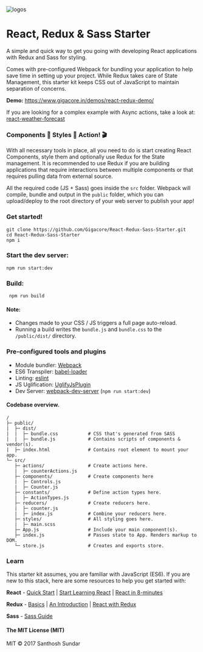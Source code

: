 ![logos](https://image.ibb.co/m8S9ew/react_redux_sass.jpg)

# React, Redux & Sass Starter
A simple and quick way to get you going with developing React applications with Redux and Sass for styling.

Comes with pre-configured Webpack for bundling your application to help save time in setting up your project. While Redux takes care of State Management, this starter kit keeps CSS out of JavaScript to maintain separation of concerns.

**Demo:** https://www.gigacore.in/demos/react-redux-demo/

If you are looking for a complex example with Async actions, take a look at: [react-weather-forecast](https://github.com/Gigacore/react-weather-forecast)

### Components 🔩 Styles 🎨 Action! 🎬

With all necessary tools in place, all you need to do is start creating React Components, style them and optionally use Redux for the State management. It is recommended to use Redux if you are building applications that require interactions between multiple components or that requires pulling data from external source.

All the required code (JS + Sass) goes inside the ```src``` folder. Webpack will compile, bundle and output in the ```public``` folder, which you can upload/deploy to the root directory of your web server to publish your app!

### Get started!
```
git clone https://github.com/Gigacore/React-Redux-Sass-Starter.git
cd React-Redux-Sass-Starter
npm i
```

### Start the dev server:
```npm run start:dev```

### Build:
``` npm run build```

#### Note:
* Changes made to your CSS / JS triggers a full page auto-reload.
* Running a build writes the ```bundle.js``` and ```bundle.css``` to the ```/public/dist/``` directory.

### Pre-configured tools and plugins

* Module bundler: [Webpack](https://webpack.js.org/)
* ES6 Transpiler: [babel-loader](https://github.com/babel/babel-loader)
* Linting: [eslint](https://eslint.org/)
* JS Uglification: [UglifyJsPlugin](https://webpack.js.org/plugins/uglifyjs-webpack-plugin/)
* Dev Server: [webpack-dev-server](https://github.com/webpack/webpack-dev-server) (```npm run start:dev```)

#### Codebase overview.

```
/
├─ public/
|  ├─ dist/
|  |  ├─ bundle.css           # CSS that's generated from SASS
|  |  ├─ bundle.js            # Contains scripts of components & vendor(s).
|  ├─ index.html              # Contains root element to mount your app.
└─ src/
   ├─ actions/                # Create actions here.
   |  ├─ counterActions.js
   ├─ components/             # Create components here
   |  ├─ Controls.js
   |  ├─ Counter.js
   ├─ constants/              # Define action types here.
   |  ├─ ActionTypes.js
   ├─ reducers/               # Create reducers here.
   |  ├─ counter.js
   |  ├─ index.js             # Combine your reducers here.
   ├─ styles/                 # All styling goes here.
   |  ├─ main.scss
   ├─ App.js                  # Include your main component(s).
   ├─ index.js                # Passes state to App. Renders markup to DOM.
   └─ store.js                # Creates and exports store.
```

### Learn

This starter kit assumes, you are familiar with JavaScript (ES6). If you are new to this stack, here are some resources to help you get started with:

**React** - [Quick Start](https://reactjs.org/docs/hello-world.html) | [Start Learning React](https://egghead.io/courses/start-learning-react) | [React in 8-minutes](https://medium.com/learning-new-stuff/learn-react-js-in-7-min-92a1ef023003)

**Redux** - [Basics](https://redux.js.org/docs/basics/) | [An Introduction](https://www.smashingmagazine.com/2016/06/an-introduction-to-redux/) | [React with Redux](https://www.youtube.com/watch?v=1w-oQ-i1XB8)

**Sass** - [Sass Guide](http://sass-lang.com/guide)

#### The MIT License (MIT)
MIT © 2017 Santhosh Sundar
